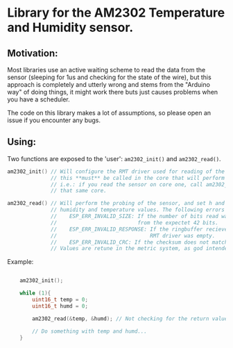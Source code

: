 # Library for the AM2302 Temperature and Humidity sensor.

## Motivation:

Most libraries use an active waiting scheme to read the data from the sensor (sleeping for 1us and checking for the state of the wire), but this approach is completely and utterly wrong and stems from the "Arduino way" of doing things, it might work there buts just causes problems when you have a scheduler.

The code on this library makes a lot of assumptions, so please open an issue if you encounter any bugs.

## Using:

Two functions are exposed to the 'user': `am2302_init()` and `am2302_read()`.

```c
am2302_init() // Will configure the RMT driver used for reading of the sensor,
              // this **must** be called in the core that will perform the probing
              // i.e.: if you read the sensor on core one, call am2302_init() on
              // that same core.
```

```c
am2302_read() // Will perform the probing of the sensor, and set h and t with the
              // humidity and temperature values. The following errors can be given:
              //    ESP_ERR_INVALID_SIZE: If the number of bits read was different
              //                          from the expectet 42 bits.
              //    ESP_ERR_INVALID_RESPONSE: If the ringbuffer recieved from the
              //                              RMT driver was empty.
              //    ESP_ERR_INVALID_CRC: If the checksum does not match.
              // Values are retune in the metric system, as god intended.
```

Example:

```c

    am2302_init();

    while (1){
        uint16_t temp = 0;
        uint16_t humd = 0;

        am2302_read(&temp, &humd); // Not checking for the return value

        // Do something with temp and humd...
    }

```
